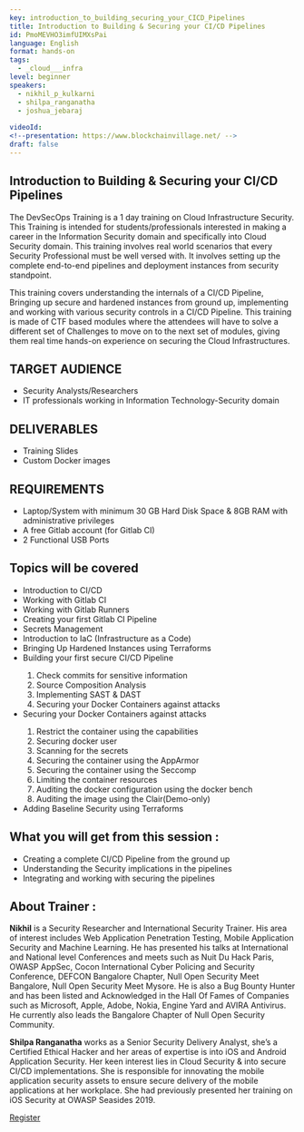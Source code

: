 ```yaml
---
key: introduction_to_building_securing_your_CICD_Pipelines
title: Introduction to Building & Securing your CI/CD Pipelines
id: PmoMEVHO3imfUIMXsPai
language: English
format: hands-on
tags:
  - _cloud___infra
level: beginner
speakers:
  - nikhil_p_kulkarni
  - shilpa_ranganatha
  - joshua_jebaraj
  
videoId: 
<!--presentation: https://www.blockchainvillage.net/ -->
draft: false
---
```

<h2>Introduction to Building & Securing your CI/CD Pipelines</h2>

The DevSecOps Training is a 1 day training on Cloud Infrastructure Security. This Training is intended for students/professionals interested in making a career in the Information Security domain and specifically into Cloud Security domain. This training involves real world scenarios that every Security Professional must be well versed with. It involves setting up the complete end-to-end pipelines and deployment instances from security standpoint.

This training covers understanding the internals of a CI/CD Pipeline, Bringing up secure and hardened instances from ground up, implementing and working with various security controls in a CI/CD Pipeline. This training is made of CTF based modules where the attendees will have to solve a different set of Challenges to move on to the next set of modules, giving them real time hands-on experience on securing the Cloud Infrastructures.

<h2>TARGET AUDIENCE</h2>
<ul>
	<li>Security Analysts/Researchers</li>
	<li>IT professionals working in Information Technology-Security domain</li>
</ul>

<h2>DELIVERABLES</h2>
<ul>
<li>Training Slides </li>
<li>Custom Docker images </li>
</ul>

<h2>REQUIREMENTS</h2>
<ul>
<li>Laptop/System with minimum 30 GB Hard Disk Space & 8GB RAM with administrative privileges </li>
<li>A free Gitlab account (for Gitlab CI)</li>
<li>2 Functional USB Ports</li>
</ul>

<h2>Topics will be covered</h2>
<ul>
<li>Introduction to CI/CD </li>
<li>Working with Gitlab CI </li>
<li>Working with Gitlab Runners </li>
<li>Creating your first Gitlab CI Pipeline </li>
<li>Secrets Management </li>
<li>Introduction to IaC (Infrastructure as a Code) </li>
<li>Bringing Up Hardened Instances using Terraforms </li>
<li>Building your first secure CI/CD Pipeline</li>
	<ol>
		<li>Check commits for sensitive information</li>
		<li>Source Composition Analysis</li>
		<li>Implementing SAST & DAST</li>
		<li>Securing your Docker Containers against attacks</li>
	</ol>
<li>Securing your Docker Containers against attacks</li>
	<ol>
		<li>Restrict the container using the capabilities</li>
		<li>Securing docker user</li>
		<li>Scanning for the secrets</li>
		<li>Securing the container using the AppArmor</li>
		<li>Securing the container using the Seccomp</li>
		<li>Limiting the container resources</li>
		<li>Auditing the docker configuration using the docker bench</li>
		<li>Auditing the image using the Clair(Demo-only)</li>
	</ol>
<li>Adding Baseline Security using Terraforms</li>
</ul>


<h2>What you will get from this session :</h2>
<ul>
	<li>Creating a complete CI/CD Pipeline from the ground up</li>
	<li>Understanding the Security implications in the pipelines</li>
	<li>Integrating and working with securing the pipelines</li>
</ul> 

<h2>About Trainer :</h2>

<b>Nikhil</b> is a Security Researcher and International Security Trainer. His area of interest includes Web Application Penetration Testing, Mobile Application Security and Machine Learning. He has presented his talks at International and National level Conferences and meets such as Nuit Du Hack Paris, OWASP AppSec, Cocon International Cyber Policing and Security Conference, DEFCON Bangalore Chapter, Null Open Security Meet Bangalore, Null Open Security Meet Mysore. He is also a Bug Bounty Hunter and has been listed and Acknowledged in the Hall Of Fames of Companies such as Microsoft, Apple, Adobe, Nokia, Engine Yard and AVIRA Antivirus. He currently also leads the Bangalore Chapter of Null Open Security Community.

<b>Shilpa Ranganatha</b> works as a Senior Security Delivery Analyst, she’s a Certified Ethical Hacker and her areas of expertise is into iOS and Android Application Security. Her keen interest lies in Cloud Security & into secure CI/CD implementations. She is responsible for innovating the mobile application security assets to ensure secure delivery of the mobile applications at her workplace. She had previously presented her training on iOS Security at OWASP Seasides 2019.

<a align="center" class="btn primary" target="_blank" rel="noopener" href="https://docs.google.com/forms/d/1mWj86bLWtZfsCnfca4dHtD17ppC-RFCsFi-nhZiODWA/">Register</a>